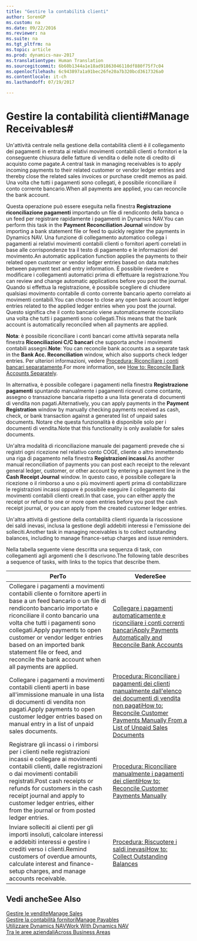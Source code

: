 ```yaml
---
title: "Gestire la contabilità clienti"
author: SorenGP
ms.custom: na
ms.date: 09/22/2016
ms.reviewer: na
ms.suite: na
ms.tgt_pltfrm: na
ms.topic: article
ms.prod: dynamics-nav-2017
ms.translationtype: Human Translation
ms.sourcegitcommit: 6b60b1344a1e18ad91863046110df880f75f7c04
ms.openlocfilehash: 6c943897a1a91bec26fe20a7b320bcd3617326a0
ms.contentlocale: it-ch
ms.lasthandoff: 07/19/2017

---
```


# <a name="manage-receivables"></a><span data-ttu-id="7104c-102">Gestire la contabilità clienti#</span><span class="sxs-lookup"><span data-stu-id="7104c-102">Manage Receivables#</span></span>
<span data-ttu-id="7104c-103">Un'attività centrale nella gestione della contabilità clienti è il collegamento dei pagamenti in entrata ai relativi movimenti contabili clienti o fornitori e la conseguente chiusura delle fatture di vendita o delle note di credito di acquisto come pagate.</span><span class="sxs-lookup"><span data-stu-id="7104c-103">A central task in managing receivables is to apply incoming payments to their related customer or vendor ledger entries and thereby close the related sales invoices or purchase credit memos as paid.</span></span> <span data-ttu-id="7104c-104">Una volta che tutti i pagamenti sono collegati, è possibile riconciliare il conto corrente bancario.</span><span class="sxs-lookup"><span data-stu-id="7104c-104">When all payments are applied, you can reconcile the bank account.</span></span>  

<span data-ttu-id="7104c-105">Questa operazione può essere eseguita nella finestra **Registrazione riconciliazione pagamenti** importando un file di rendiconto della banca o un feed per registrare rapidamente i pagamenti in Dynamics NAV.</span><span class="sxs-lookup"><span data-stu-id="7104c-105">You can perform this task in the **Payment Reconciliation Journal** window by importing a bank statement file or feed to quickly register the payments in Dynamics NAV.</span></span> <span data-ttu-id="7104c-106">Una funzione di collegamento automatico collega i pagamenti ai relativi movimenti contabili clienti o fornitori aperti correlati in base alle corrispondenze tra il testo di pagamento e le informazioni del movimento.</span><span class="sxs-lookup"><span data-stu-id="7104c-106">An automatic application function applies the payments to their related open customer or vendor ledger entries based on data matches between payment text and entry information.</span></span> <span data-ttu-id="7104c-107">È possibile rivedere e modificare i collegamenti automatici prima di effettuare la registrazione.</span><span class="sxs-lookup"><span data-stu-id="7104c-107">You can review and change automatic applications before you post the journal.</span></span> <span data-ttu-id="7104c-108">Quando si effettua la registrazione, è possibile scegliere di chiudere qualsiasi movimento contabile di conto corrente bancario aperto correlato ai movimenti contabili.</span><span class="sxs-lookup"><span data-stu-id="7104c-108">You can choose to close any open bank account ledger entries related to the applied ledger entries when you post the journal.</span></span> <span data-ttu-id="7104c-109">Questo significa che il conto bancario viene automaticamente riconciliato una volta che tutti i pagamenti sono collegati.</span><span class="sxs-lookup"><span data-stu-id="7104c-109">This means that the bank account is automatically reconciled when all payments are applied.</span></span>

<span data-ttu-id="7104c-110">**Nota**: è possibile riconciliare i conti bancari come attività separata nella finestra **Riconciliazioni C/C bancari** che supporta anche i movimenti contabili assegni.</span><span class="sxs-lookup"><span data-stu-id="7104c-110">**Note**: You can reconcile bank accounts as a separate task in the **Bank Acc. Reconciliation** window, which also supports check ledger entries.</span></span> <span data-ttu-id="7104c-111">Per ulteriori informazioni, vedere [Procedura: Riconciliare i conti bancari separatamente](bank-how-reconcile-bank-accounts-separately.md).</span><span class="sxs-lookup"><span data-stu-id="7104c-111">For more information, see [How to: Reconcile Bank Accounts Separately](bank-how-reconcile-bank-accounts-separately.md).</span></span>

<span data-ttu-id="7104c-112">In alternativa, è possibile collegare i pagamenti nella finestra **Registrazione pagamenti** spuntando manualmente i pagamenti ricevuti come contante, assegno o transazione bancaria rispetto a una lista generata di documenti di vendita non pagati.</span><span class="sxs-lookup"><span data-stu-id="7104c-112">Alternatively, you can apply payments in the **Payment Registration** window by manually checking payments received as cash, check, or bank transaction against a generated list of unpaid sales documents.</span></span> <span data-ttu-id="7104c-113">Notare che questa funzionalità è disponibile solo per i documenti di vendita.</span><span class="sxs-lookup"><span data-stu-id="7104c-113">Note that this functionality is only available for sales documents.</span></span>

<span data-ttu-id="7104c-114">Un'altra modalità di riconciliazione manuale dei pagamenti prevede che si registri ogni ricezione nel relativo conto COGE, cliente o altro immettendo una riga di pagamento nella finestra **Registrazioni incassi**.</span><span class="sxs-lookup"><span data-stu-id="7104c-114">As another manual reconciliation of payments you can post each receipt to the relevant general ledger, customer, or other account by entering a payment line in the **Cash Receipt Journal** window.</span></span> <span data-ttu-id="7104c-115">In questo caso, è possibile collegare la ricezione o il rimborso a uno o più movimenti aperti prima di contabilizzare le registrazioni incassi oppure è possibile eseguire il collegamento dai movimenti contabili clienti creati.</span><span class="sxs-lookup"><span data-stu-id="7104c-115">In that case, you can either apply the receipt or refund to one or more open entries before you post the cash receipt journal, or you can apply from the created customer ledger entries.</span></span>

<span data-ttu-id="7104c-116">Un'altra attività di gestione della contabilità clienti riguarda la riscossione dei saldi inevasi, inclusa la gestione degli addebiti interessi e l'emissione dei solleciti.</span><span class="sxs-lookup"><span data-stu-id="7104c-116">Another task in managing receivables is to collect outstanding balances, including to manage finance-setup charges and issue reminders.</span></span>

<span data-ttu-id="7104c-117">Nella tabella seguente viene descritta una sequenza di task, con collegamenti agli argomenti che li descrivono.</span><span class="sxs-lookup"><span data-stu-id="7104c-117">The following table describes a sequence of tasks, with links to the topics that describe them.</span></span>

|<span data-ttu-id="7104c-118">Per</span><span class="sxs-lookup"><span data-stu-id="7104c-118">To</span></span> |<span data-ttu-id="7104c-119">Vedere</span><span class="sxs-lookup"><span data-stu-id="7104c-119">See</span></span> |
|---|----|
|<span data-ttu-id="7104c-120">Collegare i pagamenti a movimenti contabili cliente o fornitore aperti in base a un feed bancario o un file di rendiconto bancario importato e riconciliare il conto bancario una volta che tutti i pagamenti sono collegati.</span><span class="sxs-lookup"><span data-stu-id="7104c-120">Apply payments to open customer or vendor ledger entries based on an imported bank statement file or feed, and reconcile the bank account when all payments are applied.</span></span>|[<span data-ttu-id="7104c-121">Collegare i pagamenti automaticamente e riconciliare i conti correnti bancari</span><span class="sxs-lookup"><span data-stu-id="7104c-121">Apply Payments Automatically and Reconcile Bank Accounts</span></span>](receivables-apply-payments-auto-reconcile-bank-accounts.md)|
|<span data-ttu-id="7104c-122">Collegare i pagamenti a movimenti contabili clienti aperti in base all'immissione manuale in una lista di documenti di vendita non pagati.</span><span class="sxs-lookup"><span data-stu-id="7104c-122">Apply payments to open customer ledger entries based on manual entry in a list of unpaid sales documents.</span></span> | [<span data-ttu-id="7104c-123">Procedura: Riconciliare i pagamenti dei clienti manualmente dall'elenco dei documenti di vendita non pagati</span><span class="sxs-lookup"><span data-stu-id="7104c-123">How to: Reconcile Customer Payments Manually From a List of Unpaid Sales Documents</span></span>](receivables-how-reconcile-customer-payments-list-unpaid-sales-documents.md)|
|<span data-ttu-id="7104c-124">Registrare gli incassi o i rimborsi per i clienti nelle registrazioni incassi e collegare ai movimenti contabili clienti, dalle registrazioni o dai movimenti contabili registrati.</span><span class="sxs-lookup"><span data-stu-id="7104c-124">Post cash receipts or refunds for customers in the cash receipt journal and apply to customer ledger entries, either from the journal or from posted ledger entries.</span></span> | [<span data-ttu-id="7104c-125">Procedura: Riconciliare manualmente i pagamenti dei clienti</span><span class="sxs-lookup"><span data-stu-id="7104c-125">How to: Reconcile Customer Payments Manually</span></span>](receivables-how-apply-sales-transactions-manually.md) |
|<span data-ttu-id="7104c-126">Inviare solleciti ai clienti per gli importi insoluti, calcolare interessi e addebiti interessi e gestire i crediti verso i clienti.</span><span class="sxs-lookup"><span data-stu-id="7104c-126">Remind customers of overdue amounts, calculate interest and finance-setup charges, and manage accounts receivable.</span></span> | [<span data-ttu-id="7104c-127">Procedura: Riscuotere i saldi inevasi</span><span class="sxs-lookup"><span data-stu-id="7104c-127">How to: Collect Outstanding Balances</span></span>](receivables-collect-outstanding-balances.md) |

## <a name="see-also"></a><span data-ttu-id="7104c-128">Vedi anche</span><span class="sxs-lookup"><span data-stu-id="7104c-128">See Also</span></span>
[<span data-ttu-id="7104c-129">Gestire le vendite</span><span class="sxs-lookup"><span data-stu-id="7104c-129">Manage Sales</span></span>](sales-manage-sales.md)  
[<span data-ttu-id="7104c-130">Gestire la contabilità fornitori</span><span class="sxs-lookup"><span data-stu-id="7104c-130">Manage Payables</span></span>](payables-manage-payables.md)  
[<span data-ttu-id="7104c-131">Utilizzare Dynamics NAV</span><span class="sxs-lookup"><span data-stu-id="7104c-131">Work With Dynamics NAV</span></span>](ui-work-product.md)  
[<span data-ttu-id="7104c-132">Tra le aree aziendali</span><span class="sxs-lookup"><span data-stu-id="7104c-132">Across Business Areas</span></span>](ui-across-business-areas.md)

